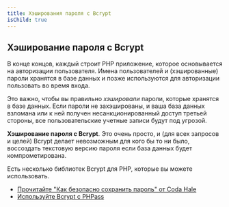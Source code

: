 ```yaml
---
title: Хэширования пароля с Bcrypt
isChild: true
---
```


## Хэширование пароля с Bcrypt

В конце концов, каждый строит PHP приложение, которое основывается на авторизации пользователя. Имена пользователей и (хэшированные) пароли хранятся в базе данных и позже используются для авторизации пользовать во время входа.

Это важно, чтобы вы правильно _хэшировали_ пароли, которые хранятся в базе данных. Если пароли не захэшированы, и ваша база данных взломана или к ней получен несанкционированный доступ третьей стороны, все пользовательские учетные записи будут под угрозой.

**Хэширование пароля с Bcrypt**. Это очень просто, и  (для всех запросов и целей) Bcrypt делает невозможным для кого бы то ни было, воссоздать текстовую версию пароля если база данных будет компрометирована.

Есть несколько библиотек Bcrypt для PHP, которые вы можете использовать.

* [Прочитайте "Как безопасно сохранить пароль" от Coda Hale][3]
* [Используйте Bcrypt с PHPass][4]

[3]: http://codahale.com/how-to-safely-store-a-password/
[4]: http://www.openwall.com/phpass/
